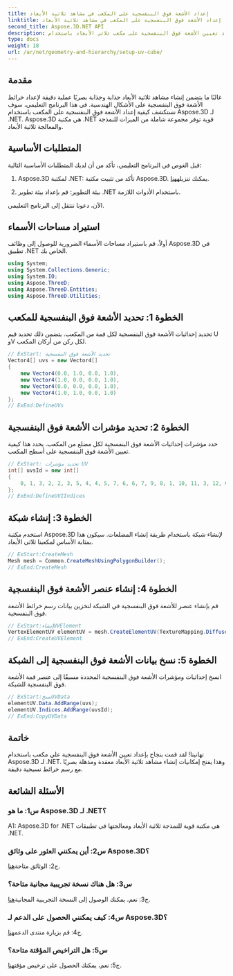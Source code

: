 ```yaml
---
title: إعداد الأشعة فوق البنفسجية على المكعب في مشاهد ثلاثية الأبعاد
linktitle: إعداد الأشعة فوق البنفسجية على المكعب في مشاهد ثلاثية الأبعاد
second_title: Aspose.3D.NET API
description: تعلم كيفية إعداد تعيين الأشعة فوق البنفسجية على مكعب ثلاثي الأبعاد باستخدام Aspose.3D لـ .NET. قم بإنشاء مشاهد مذهلة بصريًا باستخدام خريطة نسيج دقيقة.
type: docs
weight: 18
url: /ar/net/geometry-and-hierarchy/setup-uv-cube/
---
```

## مقدمة

غالبًا ما يتضمن إنشاء مشاهد ثلاثية الأبعاد جذابة وجذابة بصريًا عملية دقيقة لإعداد خرائط الأشعة فوق البنفسجية على الأشكال الهندسية. في هذا البرنامج التعليمي، سوف نستكشف كيفية إعداد الأشعة فوق البنفسجية على المكعب باستخدام Aspose.3D لـ .NET. Aspose.3D هي مكتبة .NET قوية توفر مجموعة شاملة من الميزات للنمذجة والمعالجة ثلاثية الأبعاد.

## المتطلبات الأساسية

قبل الغوص في البرنامج التعليمي، تأكد من أن لديك المتطلبات الأساسية التالية:

1. Aspose.3D لمكتبة .NET: تأكد من تثبيت مكتبة Aspose.3D. يمكنك تنزيله[هنا](https://releases.aspose.com/3d/net/).

2. بيئة التطوير: قم بإعداد بيئة تطوير .NET باستخدام الأدوات اللازمة.

الآن، دعونا ننتقل إلى البرنامج التعليمي.

## استيراد مساحات الأسماء

أولاً، قم باستيراد مساحات الأسماء الضرورية للوصول إلى وظائف Aspose.3D في تطبيق .NET الخاص بك.

```csharp
using System;
using System.Collections.Generic;
using System.IO;
using Aspose.ThreeD;
using Aspose.ThreeD.Entities;
using Aspose.ThreeD.Utilities;
```

## الخطوة 1: تحديد الأشعة فوق البنفسجية للمكعب

تحديد إحداثيات الأشعة فوق البنفسجية لكل قمة من المكعب. يتضمن ذلك تحديد قيم U وV لكل ركن من أركان المكعب.

```csharp
// ExStart: تحديد الأشعة فوق البنفسجية
Vector4[] uvs = new Vector4[]
{
    new Vector4(0.0, 1.0, 0.0, 1.0),
    new Vector4(1.0, 0.0, 0.0, 1.0),
    new Vector4(0.0, 0.0, 0.0, 1.0),
    new Vector4(1.0, 1.0, 0.0, 1.0)
};
// ExEnd:DefineUVs
```

## الخطوة 2: تحديد مؤشرات الأشعة فوق البنفسجية

حدد مؤشرات إحداثيات الأشعة فوق البنفسجية لكل مضلع من المكعب. يحدد هذا كيفية تعيين الأشعة فوق البنفسجية على أسطح المكعب.

```csharp
// ExStart: تحديد مؤشرات UV
int[] uvsId = new int[]
{
    0, 1, 3, 2, 2, 3, 5, 4, 4, 5, 7, 6, 6, 7, 9, 8, 1, 10, 11, 3, 12, 0, 2, 13
};
// ExEnd:DefineUVIIndices
```

## الخطوة 3: إنشاء شبكة

استخدم مكتبة Aspose.3D لإنشاء شبكة باستخدام طريقة إنشاء المضلعات. سيكون هذا بمثابة الأساس لمكعبنا ثلاثي الأبعاد.

```csharp
// ExStart:CreateMesh
Mesh mesh = Common.CreateMeshUsingPolygonBuilder();
// ExEnd:CreateMesh
```

## الخطوة 4: إنشاء عنصر الأشعة فوق البنفسجية

قم بإنشاء عنصر للأشعة فوق البنفسجية في الشبكة لتخزين بيانات رسم خرائط الأشعة فوق البنفسجية.

```csharp
// ExStart:إنشاءUVElement
VertexElementUV elementUV = mesh.CreateElementUV(TextureMapping.Diffuse, MappingMode.PolygonVertex, ReferenceMode.IndexToDirect);
// ExEnd:CreateUVElement
```

## الخطوة 5: نسخ بيانات الأشعة فوق البنفسجية إلى الشبكة

انسخ إحداثيات ومؤشرات الأشعة فوق البنفسجية المحددة مسبقًا إلى عنصر قمة الأشعة فوق البنفسجية للشبكة.

```csharp
// ExStart:نسخUVData
elementUV.Data.AddRange(uvs);
elementUV.Indices.AddRange(uvsId);
// ExEnd:CopyUVData
```

## خاتمة

تهانينا! لقد قمت بنجاح بإعداد تعيين الأشعة فوق البنفسجية على مكعب باستخدام Aspose.3D لـ .NET. وهذا يفتح إمكانيات إنشاء مشاهد ثلاثية الأبعاد معقدة ومذهلة بصريًا مع رسم خرائط نسيجية دقيقة.

## الأسئلة الشائعة

### س1: ما هو Aspose.3D لـ .NET؟

A1: Aspose.3D for .NET هي مكتبة قوية للنمذجة ثلاثية الأبعاد ومعالجتها في تطبيقات .NET.

### س2: أين يمكنني العثور على وثائق Aspose.3D؟

 ج2: الوثائق متاحة[هنا](https://reference.aspose.com/3d/net/).

### س3: هل هناك نسخة تجريبية مجانية متاحة؟

 ج3: نعم، يمكنك الوصول إلى النسخة التجريبية المجانية[هنا](https://releases.aspose.com/).

### س4: كيف يمكنني الحصول على الدعم لـ Aspose.3D؟

 ج4: قم بزيارة منتدى الدعم[هنا](https://forum.aspose.com/c/3d/18).

### س5: هل التراخيص المؤقتة متاحة؟

 ج5: نعم، يمكنك الحصول على ترخيص مؤقت[هنا](https://purchase.aspose.com/temporary-license/).